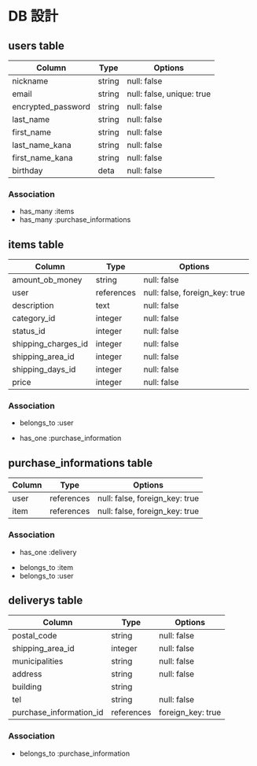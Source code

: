 # DB 設計

## users table

| Column             | Type                | Options                  |
|--------------------|---------------------|--------------------------|
| nickname           | string              | null: false              |
| email              | string              | null: false, unique: true|
| encrypted_password | string              | null: false              |
| last_name          | string              | null: false              |
| first_name         | string              | null: false              |
| last_name_kana     | string              | null: false              |
| first_name_kana    | string              | null: false              |
| birthday           | deta                | null: false              |

### Association

* has_many :items
* has_many :purchase_informations

## items table

| Column                              | Type       | Options                       |
|-------------------------------------|------------|-------------------------------|
| amount_ob_money                     | string     | null: false                   |
| user                                | references | null: false, foreign_key: true|
| description                         | text       | null: false                   |
| category_id                         | integer    | null: false                   |
| status_id                           | integer    | null: false                   |
| shipping_charges_id                 | integer    | null: false                   |
| shipping_area_id                    | integer    | null: false                   |
| shipping_days_id                    | integer    | null: false                   |
| price                               | integer    | null: false                   |

### Association

- belongs_to :user
* has_one :purchase_information

## purchase_informations table

| Column                              | Type       | Options                       |
|-------------------------------------|------------|-------------------------------|
| user                                | references | null: false, foreign_key: true|
| item                                | references | null: false, foreign_key: true|

### Association

* has_one :delivery
- belongs_to :item
- belongs_to :user

## deliverys table

| Column                              | Type       | Options           |
|-------------------------------------|------------|-------------------|
| postal_code                         | string     | null: false       |
| shipping_area_id                    | integer    | null: false       |
| municipalities                      | string     | null: false       |
| address                             | string     | null: false       |
| building                            | string     |                   |
| tel                                 | string     | null: false       |
| purchase_information_id             | references | foreign_key: true |

### Association

- belongs_to :purchase_information
